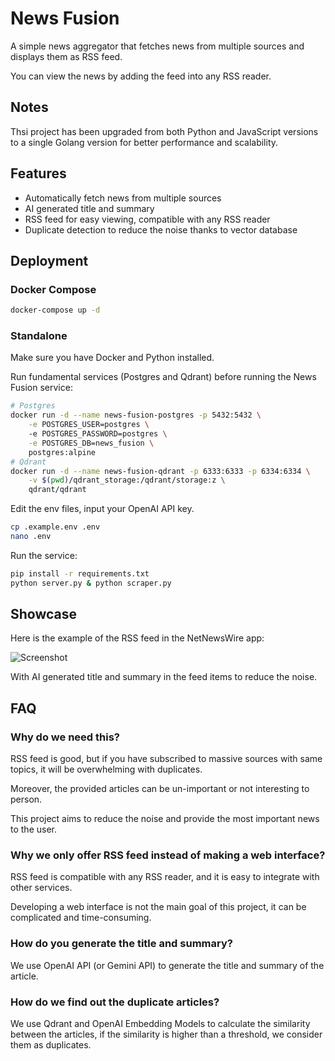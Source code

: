# News Fusion

A simple news aggregator that fetches news from multiple sources and displays them as RSS feed.

You can view the news by adding the feed into any RSS reader.

## Notes

Thsi project has been upgraded from both Python and JavaScript versions to a single Golang version for better performance and scalability.

## Features

- Automatically fetch news from multiple sources
- AI generated title and summary
- RSS feed for easy viewing, compatible with any RSS reader
- Duplicate detection to reduce the noise thanks to vector database

## Deployment

### Docker Compose

```bash
docker-compose up -d
```

### Standalone

Make sure you have Docker and Python installed.

Run fundamental services (Postgres and Qdrant) before running the News Fusion service:

```bash
# Postgres
docker run -d --name news-fusion-postgres -p 5432:5432 \
    -e POSTGRES_USER=postgres \ 
    -e POSTGRES_PASSWORD=postgres \
    -e POSTGRES_DB=news_fusion \
    postgres:alpine
# Qdrant
docker run -d --name news-fusion-qdrant -p 6333:6333 -p 6334:6334 \
    -v $(pwd)/qdrant_storage:/qdrant/storage:z \
    qdrant/qdrant
```

Edit the env files, input your OpenAI API key.

```bash
cp .example.env .env
nano .env
```

Run the service:

```bash
pip install -r requirements.txt
python server.py & python scraper.py
```

## Showcase

Here is the example of the RSS feed in the NetNewsWire app:

![Screenshot](https://i.imgur.com/V8iLZLV.png)

With AI generated title and summary in the feed items to reduce the noise.

## FAQ

### Why do we need this?

RSS feed is good, but if you have subscribed to massive sources with same topics, it will be overwhelming with
duplicates.

Moreover, the provided articles can be un-important or not interesting to person.

This project aims to reduce the noise and provide the most important news to the user.

### Why we only offer RSS feed instead of making a web interface?

RSS feed is compatible with any RSS reader, and it is easy to integrate with other services.

Developing a web interface is not the main goal of this project, it can be complicated and time-consuming.

### How do you generate the title and summary?

We use OpenAI API (or Gemini API) to generate the title and summary of the article.

### How do we find out the duplicate articles?

We use Qdrant and OpenAI Embedding Models to calculate the similarity between the articles, if the similarity is higher
than a threshold, we consider them as duplicates.
